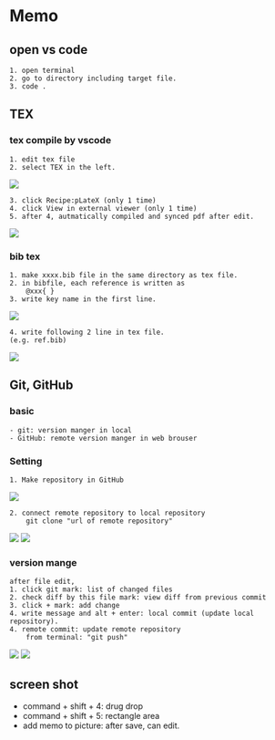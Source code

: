 # Memo

## open vs code
    1. open terminal 
    2. go to directory including target file.
    3. code .

## TEX
### tex compile by vscode
    1. edit tex file
    2. select TEX in the left.
![](picture/tex1.png)

    3. click Recipe:pLateX (only 1 time)
    4. click View in external viewer (only 1 time)
    5. after 4, autmatically compiled and synced pdf after edit.
![](picture/tex2.png)

### bib tex
    1. make xxxx.bib file in the same directory as tex file.
    2. in bibfile, each reference is written as 
        @xxx{ } 
    3. write key name in the first line. 
![](picture/bib.png)

    4. write following 2 line in tex file.
    (e.g. ref.bib)
![](picture/bib2.png)

## Git, GitHub
### basic
    - git: version manger in local
    - GitHub: remote version manger in web brouser

### Setting
    1. Make repository in GitHub
![](picture/newrepo.png)

    2. connect remote repository to local repository
        git clone "url of remote repository"
![](picture/clone.png)
![](picture/clonecmd.png)

### version mange
    after file edit,
    1. click git mark: list of changed files
    2. check diff by this file mark: view diff from previous commit
    3. click + mark: add change
    4. write message and alt + enter: local commit (update local repository).
    4. remote commit: update remote repository
        from terminal: "git push"
![](picture/gitvscode.png)
![](picture/push.png)

## screen shot
- command + shift + 4: drug drop
- command + shift + 5: rectangle area
- add memo to picture: after save, can edit.